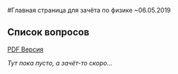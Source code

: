 #Главная страница для зачёта по физике ~06.05.2019

## Список вопросов
[PDF Версия](quest.pdf)

*Тут пока пусто, а зачёт-то скоро...*
